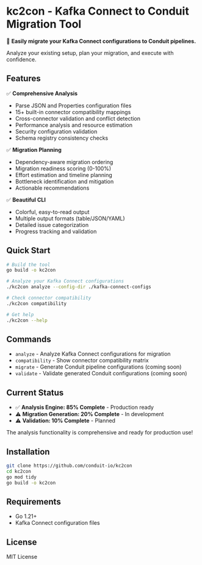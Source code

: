 # kc2con - Kafka Connect to Conduit Migration Tool

🚀 **Easily migrate your Kafka Connect configurations to Conduit pipelines.**

Analyze your existing setup, plan your migration, and execute with confidence.

## Features

✅ **Comprehensive Analysis**
- Parse JSON and Properties configuration files
- 15+ built-in connector compatibility mappings
- Cross-connector validation and conflict detection
- Performance analysis and resource estimation
- Security configuration validation
- Schema registry consistency checks

✅ **Migration Planning**
- Dependency-aware migration ordering
- Migration readiness scoring (0-100%)
- Effort estimation and timeline planning
- Bottleneck identification and mitigation
- Actionable recommendations

✅ **Beautiful CLI**
- Colorful, easy-to-read output
- Multiple output formats (table/JSON/YAML)
- Detailed issue categorization
- Progress tracking and validation

## Quick Start

```bash
# Build the tool
go build -o kc2con

# Analyze your Kafka Connect configurations
./kc2con analyze --config-dir ./kafka-connect-configs

# Check connector compatibility
./kc2con compatibility

# Get help
./kc2con --help
```

## Commands

- `analyze` - Analyze Kafka Connect configurations for migration
- `compatibility` - Show connector compatibility matrix
- `migrate` - Generate Conduit pipeline configurations (coming soon)
- `validate` - Validate generated Conduit configurations (coming soon)

## Current Status

- ✅ **Analysis Engine: 85% Complete** - Production ready
- ⚠️ **Migration Generation: 20% Complete** - In development
- ⚠️ **Validation: 10% Complete** - Planned

The analysis functionality is comprehensive and ready for production use!

## Installation

```bash
git clone https://github.com/conduit-io/kc2con
cd kc2con
go mod tidy
go build -o kc2con
```

## Requirements

- Go 1.21+
- Kafka Connect configuration files

## License

MIT License